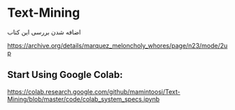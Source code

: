 # Text-Mining



اضافه شدن بررسی این کتاب 

https://archive.org/details/marquez_meloncholy_whores/page/n23/mode/2up



## Start Using Google Colab:
https://colab.research.google.com/github/mamintoosi/Text-Mining/blob/master/code/colab_system_specs.ipynb
